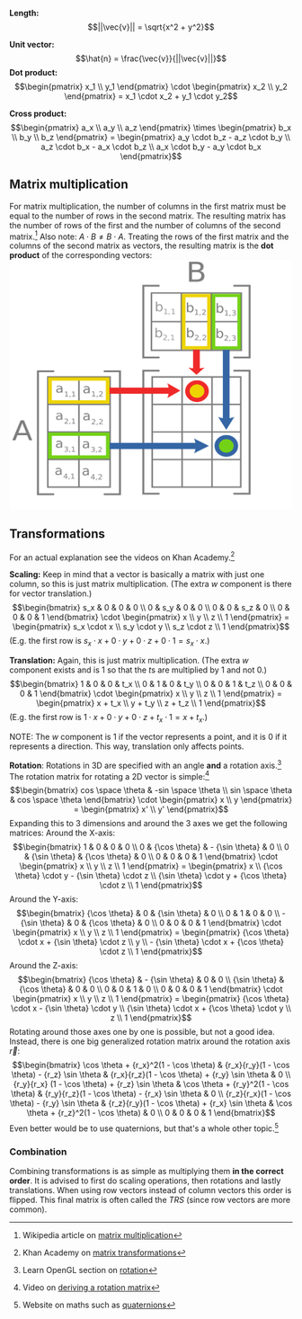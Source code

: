 **Length:**
$$||\vec{v}|| = \sqrt{x^2 + y^2}$$

**Unit vector:**
$$\hat{n} = \frac{\vec{v}}{||\vec{v}||}$$
**Dot product:**
$$\begin{pmatrix} x_1 \\ y_1 \end{pmatrix} \cdot \begin{pmatrix} x_2 \\ y_2 \end{pmatrix} = x_1 \cdot x_2 + y_1 \cdot y_2$$

**Cross product:**
$$\begin{pmatrix} a_x \\ a_y \\ a_z \end{pmatrix} \times \begin{pmatrix} b_x \\ b_y \\ b_z \end{pmatrix} = \begin{pmatrix} a_y \cdot b_z - a_z \cdot b_y \\ a_z \cdot b_x - a_x \cdot b_z \\ a_x \cdot b_y - a_y \cdot b_x \end{pmatrix}$$

## Matrix multiplication
For matrix multiplication, the number of columns in the first matrix must be equal to the number of rows in the second matrix. The resulting matrix has the number of rows of the first and the number of columns of the second matrix.[^wiki] Also note: $A \cdot B \neq B \cdot A$.
Treating the rows of the first matrix and the columns of the second matrix as vectors, the resulting matrix is the **dot product** of the corresponding vectors:
![|300](attachments/matrix%20multiplication.png)
## Transformations
For an actual explanation see the videos on Khan Academy.[^khan]

**Scaling:**
Keep in mind that a vector is basically a matrix with just one column, so this is just matrix multiplication. 
(The extra $w$ component is there for vector translation.)
$$\begin{bmatrix} s_x & 0 & 0 & 0 \\ 0 & s_y & 0 & 0 \\ 0 & 0 & s_z & 0 \\ 0 & 0 & 0 & 1 \end{bmatrix} \cdot \begin{pmatrix} x \\ y \\ z \\ 1 \end{pmatrix} = \begin{pmatrix} s_x \cdot x \\ s_y \cdot y \\ s_z \cdot z \\ 1 \end{pmatrix}$$
(E.g. the first row is $s_x \cdot x + 0 \cdot y + 0 \cdot z + 0 \cdot 1 = s_x \cdot x$.)

**Translation:**
Again, this is just matrix multiplication. 
(The extra $w$ component exists and is $1$ so that the $t$s are multiplied by $1$ and not $0$.)
$$\begin{bmatrix} 1 & 0 & 0 & t_x \\ 0 & 1 & 0 & t_y \\ 0 & 0 & 1 & t_z \\ 0 & 0 & 0 & 1 \end{bmatrix} \cdot \begin{pmatrix} x \\ y \\ z \\ 1 \end{pmatrix} = \begin{pmatrix} x + t_x \\ y + t_y \\ z + t_z \\ 1 \end{pmatrix}$$
(E.g. the first row is $1 \cdot x + 0 \cdot y + 0 \cdot z + t_x \cdot 1 = x + t_x$.)

NOTE: The $w$ component is $1$ if the vector represents a point, and it is $0$ if it represents a direction. This way, translation only affects points.

**Rotation**:
Rotations in 3D are specified with an angle **and** a rotation axis.[^rotations]
The rotation matrix for rotating a 2D vector is simple:[^2d]
$$\begin{bmatrix} cos \space \theta & -sin \space \theta \\ sin \space \theta & cos \space \theta \end{bmatrix} \cdot \begin{pmatrix} x \\ y \end{pmatrix} = \begin{pmatrix} x' \\ y' \end{pmatrix}$$
Expanding this to 3 dimensions and around the 3 axes we get the following matrices:
Around the X-axis:
$$\begin{bmatrix} 1 & 0 & 0 & 0 \\ 0 & {\cos \theta} & - {\sin \theta} & 0 \\ 0 & {\sin \theta} & {\cos \theta} & 0 \\ 0 & 0 & 0 & 1 \end{bmatrix} \cdot \begin{pmatrix} x \\ y \\ z \\ 1 \end{pmatrix} = \begin{pmatrix} x \\ {\cos \theta} \cdot y - {\sin \theta} \cdot z \\ {\sin \theta} \cdot y + {\cos \theta} \cdot z \\ 1 \end{pmatrix}$$
Around the Y-axis:
$$\begin{bmatrix} {\cos \theta} & 0 & {\sin \theta} & 0 \\ 0 & 1 & 0 & 0 \\ - {\sin \theta} & 0 & {\cos \theta} & 0 \\ 0 & 0 & 0 & 1 \end{bmatrix} \cdot \begin{pmatrix} x \\ y \\ z \\ 1 \end{pmatrix} = \begin{pmatrix} {\cos \theta} \cdot x + {\sin \theta} \cdot z \\ y \\ - {\sin \theta} \cdot x + {\cos \theta} \cdot z \\ 1 \end{pmatrix}$$
Around the Z-axis:
$$\begin{bmatrix} {\cos \theta} & - {\sin \theta} & 0 & 0 \\ {\sin \theta} & {\cos \theta} & 0 & 0 \\ 0 & 0 & 1 & 0 \\ 0 & 0 & 0 & 1 \end{bmatrix} \cdot \begin{pmatrix} x \\ y \\ z \\ 1 \end{pmatrix} = \begin{pmatrix} {\cos \theta} \cdot x - {\sin \theta} \cdot y  \\ {\sin \theta} \cdot x + {\cos \theta} \cdot y \\ z \\ 1 \end{pmatrix}$$
Rotating around those axes one by one is possible, but not a good idea. 
Instead, there is one big generalized rotation matrix around the rotation axis $\vec{r}$:
$$\begin{bmatrix} \cos \theta + {r_x}^2(1 - \cos \theta) & {r_x}{r_y}(1 - \cos \theta) - {r_z} \sin \theta & {r_x}{r_z}(1 - \cos \theta) + {r_y} \sin \theta & 0 \\ {r_y}{r_x} (1 - \cos \theta) + {r_z} \sin \theta & \cos \theta + {r_y}^2(1 - \cos \theta) & {r_y}{r_z}(1 - \cos \theta) - {r_x} \sin \theta & 0 \\ {r_z}{r_x}(1 - \cos \theta) - {r_y} \sin \theta & {r_z}{r_y}(1 - \cos \theta) + {r_x} \sin \theta & \cos \theta + {r_z}^2(1 - \cos \theta) & 0 \\ 0 & 0 & 0 & 1 \end{bmatrix}$$
Even better would be to use quaternions, but that's a whole other topic.[^quat]

### Combination
Combining transformations is as simple as multiplying them **in the correct order**. It is advised to first do scaling operations, then rotations and lastly translations. When using row vectors instead of column vectors this order is flipped. This final matrix is often called the _TRS_ (since row vectors are more common).

[^wiki]: Wikipedia article on [matrix multiplication](https://en.wikipedia.org/wiki/Matrix_multiplication)
[^khan]: Khan Academy on [matrix transformations](https://www.khanacademy.org/math/linear-algebra/matrix-transformations)
[^rotations]: Learn OpenGL section on [rotation](https://learnopengl.com/Getting-started/Transformations#:~:text=our%20transformation%20toolkit.-,Rotation,-The%20last%20few)
[^2d]: Video on [deriving a rotation matrix](https://www.youtube.com/watch?v=EZufiIwwqFA)
[^quat]: Website on maths such as [quaternions](https://euclideanspace.com)